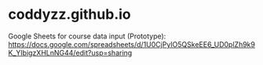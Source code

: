 # coddyzz.github.io

Google Sheets for course data input (Prototype): https://docs.google.com/spreadsheets/d/1U0CjPyIO5QSkeEE6_UD0plZh9k9K_YIbigzXHLnNG44/edit?usp=sharing
